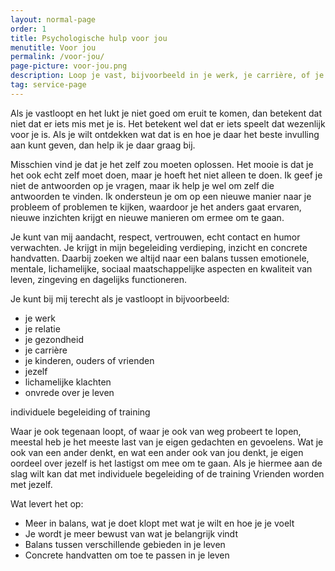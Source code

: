 ```yaml
---
layout: normal-page
order: 1
title: Psychologische hulp voor jou
menutitle: Voor jou
permalink: /voor-jou/
page-picture: voor-jou.png
description: Loop je vast, bijvoorbeeld in je werk, je carrière, of je gezondheid? Lukt het niet goed om eruit te komen? 
tag: service-page
---
```


Als je vastloopt en het lukt je niet goed om eruit te komen, dan betekent dat niet dat er iets mis met je is. Het betekent wel dat er iets speelt dat wezenlijk voor je is. Als je wilt ontdekken wat dat is en hoe je daar het beste invulling aan kunt geven, dan help ik je daar graag bij.

Misschien vind je dat je het zelf zou moeten oplossen. Het mooie is dat je het ook echt zelf moet doen, maar je hoeft het niet alleen te doen. Ik geef je niet de antwoorden op je vragen, maar ik help je wel om zelf die antwoorden te vinden. Ik ondersteun je om op een nieuwe manier naar je probleem of problemen te kijken, waardoor je het anders gaat ervaren, nieuwe inzichten krijgt en nieuwe manieren om ermee om te gaan.

Je kunt van mij aandacht, respect, vertrouwen, echt contact en humor verwachten. Je krijgt in mijn begeleiding verdieping, inzicht en concrete handvatten. Daarbij zoeken we altijd naar een balans tussen emotionele, mentale, lichamelijke, sociaal maatschappelijke aspecten en kwaliteit van leven, zingeving en dagelijks functioneren.

Je kunt bij mij terecht als je vastloopt in bijvoorbeeld:

-	je werk
-	je relatie
-	je gezondheid
-	je carrière
-	je kinderen, ouders of vrienden
-	jezelf
-	lichamelijke klachten
-	onvrede over je leven


individuele begeleiding of training

Waar je ook tegenaan loopt, of waar je ook van weg probeert te lopen, meestal heb je het meeste last van je eigen gedachten en gevoelens. Wat je ook van een ander denkt, en wat een ander ook van jou denkt, je eigen oordeel over jezelf is het lastigst om mee om te gaan.
Als je hiermee aan de slag wilt kan dat met individuele begeleiding of de training Vrienden worden met jezelf.

Wat levert het op:
- Meer in balans, wat je doet klopt met wat je wilt en hoe je je voelt
-	Je wordt je meer bewust van wat je belangrijk vindt
-	Balans tussen verschillende gebieden in je leven
-	Concrete handvatten om toe te passen in je leven 



